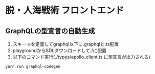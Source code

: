 # 脱・人海戦術 フロントエンド

## GraphQLの型宣言の自動生成

1. スキーマを定義してgraphql以下に.graphqlと.ts配置
2. playgroundからSDLダウンロードして./に配置
3. 以下のコマンド実行(./types/apollo_client.ts に型宣言が出力される)

```bash
yarn run graphql-codegen
```

